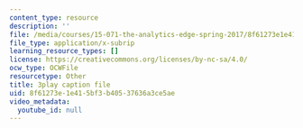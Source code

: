 ```yaml
---
content_type: resource
description: ''
file: /media/courses/15-071-the-analytics-edge-spring-2017/8f61273e1e415bf3b40537636a3ce5ae_12KzzzmaYrw.vtt
file_type: application/x-subrip
learning_resource_types: []
license: https://creativecommons.org/licenses/by-nc-sa/4.0/
ocw_type: OCWFile
resourcetype: Other
title: 3play caption file
uid: 8f61273e-1e41-5bf3-b405-37636a3ce5ae
video_metadata:
  youtube_id: null
---
```


